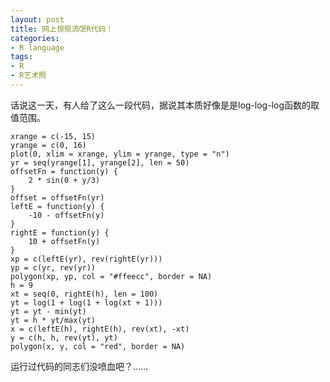 ```yaml
---
layout: post
title: 网上惊现流氓R代码！
categories:
- R language
tags:
- R
- R艺术照
---
```


话说这一天，有人给了这么一段代码，据说其本质好像是是log-log-log函数的取值范围。

    
    xrange = c(-15, 15)
    yrange = c(0, 16)
    plot(0, xlim = xrange, ylim = yrange, type = "n")
    yr = seq(yrange[1], yrange[2], len = 50)
    offsetFn = function(y) {
        2 * sin(0 + y/3)
    }
    offset = offsetFn(yr)
    leftE = function(y) {
        -10 - offsetFn(y)
    }
    rightE = function(y) {
        10 + offsetFn(y)
    }
    xp = c(leftE(yr), rev(rightE(yr)))
    yp = c(yr, rev(yr))
    polygon(xp, yp, col = "#ffeecc", border = NA)
    h = 9
    xt = seq(0, rightE(h), len = 100)
    yt = log(1 + log(1 + log(xt + 1)))
    yt = yt - min(yt)
    yt = h * yt/max(yt)
    x = c(leftE(h), rightE(h), rev(xt), -xt)
    y = c(h, h, rev(yt), yt)
    polygon(x, y, col = "red", border = NA)


运行过代码的同志们没喷血吧？……
